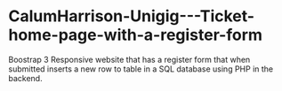 # CalumHarrison-Unigig---Ticket-home-page-with-a-register-form
Boostrap 3 Responsive website that has a register form that when submitted inserts a new row to table in a SQL database using PHP in the backend. 
